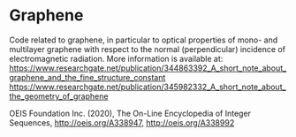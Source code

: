 # Graphene
Code related to graphene, in particular to optical properties of mono- and multilayer graphene with respect to the normal (perpendicular) incidence of electromagnetic radiation.
More information is available at: 
https://www.researchgate.net/publication/344863392_A_short_note_about_graphene_and_the_fine_structure_constant
https://www.researchgate.net/publication/345982332_A_short_note_about_the_geometry_of_graphene

OEIS Foundation Inc. (2020), The On-Line Encyclopedia of Integer Sequences, http://oeis.org/A338947, http://oeis.org/A338992

